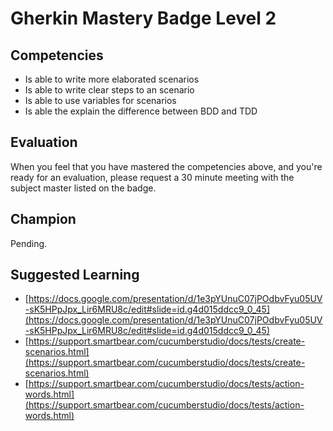 # Gherkin Mastery Badge Level 2

## Competencies

- Is able to write more elaborated scenarios
- Is able to write clear steps to an scenario
- Is able to use variables for scenarios
- Is able the explain the difference between BDD and TDD

## Evaluation
When you feel that you have mastered the competencies above, and you're ready for an evaluation, please request a 30 minute meeting with the subject master listed on the badge.

## Champion
Pending.

## Suggested Learning

 - [https://docs.google.com/presentation/d/1e3pYUnuC07jPOdbvFyu05UV-sK5HPpJpx_Lir6MRU8c/edit#slide=id.g4d015ddcc9_0_45](https://docs.google.com/presentation/d/1e3pYUnuC07jPOdbvFyu05UV-sK5HPpJpx_Lir6MRU8c/edit#slide=id.g4d015ddcc9_0_45)
 - [https://support.smartbear.com/cucumberstudio/docs/tests/create-scenarios.html](https://support.smartbear.com/cucumberstudio/docs/tests/create-scenarios.html)
 - [https://support.smartbear.com/cucumberstudio/docs/tests/action-words.html](https://support.smartbear.com/cucumberstudio/docs/tests/action-words.html)